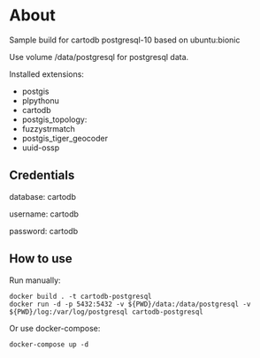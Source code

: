 # About

Sample build for cartodb postgresql-10 based on ubuntu:bionic

Use volume /data/postgresql for postgresql data.

Installed extensions:

* postgis
* plpythonu
* cartodb
* postgis_topology:
* fuzzystrmatch
* postgis_tiger_geocoder
* uuid-ossp

## Credentials

database: cartodb

username: cartodb

password: cartodb

## How to use

Run manually:

```
docker build . -t cartodb-postgresql
docker run -d -p 5432:5432 -v ${PWD}/data:/data/postgresql -v ${PWD}/log:/var/log/postgresql cartodb-postgresql
```

Or use docker-compose:

`docker-compose up -d`
